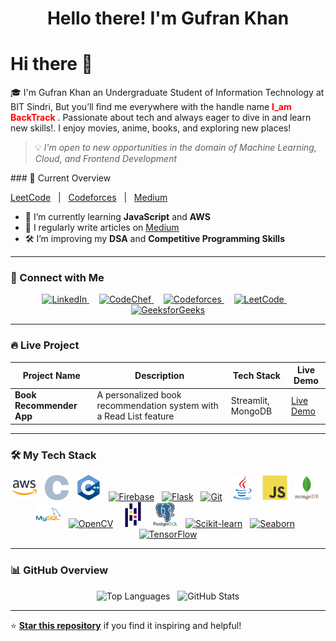 <h1 align="center"> Hello there! I'm Gufran Khan</h1>
 
<p align="center"> 
 <h1> Hi there 👋 </h1>
🎓 I'm Gufran Khan  an Undergraduate Student of Information Technology at BIT Sindri,
 But you’ll find me everywhere with the handle name <b style="color:red">I_am BackTrack</b> . 
 Passionate about tech and always eager to dive in and learn new skills!.
I enjoy  movies,  anime,  books, and  exploring new places!


> 💡 *I'm open to new opportunities in the domain of Machine Learning, Cloud, and Frontend Development*


</p>
### 🚀 Current Overview

[LeetCode](https://leetcode.com/u/gufrankhan/) &nbsp; | &nbsp; [Codeforces](https://codeforces.com/profile/i_am_backtrack) &nbsp; | &nbsp; [Medium](https://medium.com/@gufrankhankab123)

- 🌱 I’m currently learning **JavaScript** and **AWS**
- 📝 I regularly write articles on [Medium](https://medium.com/@gufrankhankab123)
- 🛠️ I’m improving my **DSA** and **Competitive Programming Skills**

---

### 🤝 Connect with Me

<p align="center">
  <a href="https://www.linkedin.com/in/gufran-khan-1ba346292/" target="_blank">
    <img src="https://cdn.jsdelivr.net/gh/devicons/devicon/icons/linkedin/linkedin-original.svg" alt="LinkedIn" height="30" width="40"/>
  </a>&nbsp;&nbsp;&nbsp;
  <a href="https://www.codechef.com/users/codewithgufran" target="_blank">
    <img src="https://cdn.codechef.com/sites/all/themes/abessive/cc-logo.svg" alt="CodeChef" height="30" width="40"/>
  </a>&nbsp;&nbsp;&nbsp;

  <a href="https://codeforces.com/profile/i_am_backtrack" target="_blank">
    <img src="https://sta.codeforces.com/s/20457/images/codeforces-logo-with-telegram.png" alt="Codeforces" height="30" width="40"/>
  </a>&nbsp;&nbsp;&nbsp;

  <a href="https://leetcode.com/u/gufrankhan/" target="_blank">
    <img src="https://upload.wikimedia.org/wikipedia/commons/1/19/LeetCode_logo_black.png" alt="LeetCode" height="30" width="40"/>
  </a>&nbsp;&nbsp;&nbsp;

  <a href="https://www.geeksforgeeks.org/user/kakababawa0p92/" target="_blank">
    <img src="https://upload.wikimedia.org/wikipedia/commons/4/43/GeeksforGeeks.svg" alt="GeeksforGeeks" height="30" width="40"/>
  </a>
</p>

---

### 🔥 Live Project

| Project Name             | Description                                                        | Tech Stack            | Live Demo |
|--------------------------|--------------------------------------------------------------------|------------------------|-----------|
| **Book Recommender App** | A personalized book recommendation system with a Read List feature | Streamlit, MongoDB     | [Live Demo](https://bookrecommendersystem-hkrgvy42xwtruiw9siq5b9.streamlit.app/) |

---

### 🛠️ My Tech Stack

<p align="center">
  <a href="https://aws.amazon.com" target="_blank"><img src="https://raw.githubusercontent.com/devicons/devicon/master/icons/amazonwebservices/amazonwebservices-original-wordmark.svg" alt="AWS" width="40" height="40"/></a>&nbsp;&nbsp;
  <a href="https://www.cprogramming.com/" target="_blank"><img src="https://raw.githubusercontent.com/devicons/devicon/master/icons/c/c-original.svg" alt="C" width="40" height="40"/></a>&nbsp;&nbsp;
  <a href="https://www.w3schools.com/cpp/" target="_blank"><img src="https://raw.githubusercontent.com/devicons/devicon/master/icons/cplusplus/cplusplus-original.svg" alt="C++" width="40" height="40"/></a>&nbsp;&nbsp;
  <a href="https://firebase.google.com/" target="_blank"><img src="https://www.vectorlogo.zone/logos/firebase/firebase-icon.svg" alt="Firebase" width="40" height="40"/></a>&nbsp;&nbsp;
  <a href="https://flask.palletsprojects.com/" target="_blank"><img src="https://www.vectorlogo.zone/logos/palletsprojects_flask/palletsprojects_flask-icon.svg" alt="Flask" width="40" height="40"/></a>&nbsp;&nbsp;
  <a href="https://git-scm.com/" target="_blank"><img src="https://www.vectorlogo.zone/logos/git-scm/git-scm-icon.svg" alt="Git" width="40" height="40"/></a>&nbsp;&nbsp;
  <a href="https://www.java.com" target="_blank"><img src="https://raw.githubusercontent.com/devicons/devicon/master/icons/java/java-original.svg" alt="Java" width="40" height="40"/></a>&nbsp;&nbsp;
  <a href="https://developer.mozilla.org/en-US/docs/Web/JavaScript" target="_blank"><img src="https://raw.githubusercontent.com/devicons/devicon/master/icons/javascript/javascript-original.svg" alt="JavaScript" width="40" height="40"/></a>&nbsp;&nbsp;
  <a href="https://www.mongodb.com/" target="_blank"><img src="https://raw.githubusercontent.com/devicons/devicon/master/icons/mongodb/mongodb-original-wordmark.svg" alt="MongoDB" width="40" height="40"/></a>&nbsp;&nbsp;
  <a href="https://www.mysql.com/" target="_blank"><img src="https://raw.githubusercontent.com/devicons/devicon/master/icons/mysql/mysql-original-wordmark.svg" alt="MySQL" width="40" height="40"/></a>&nbsp;&nbsp;
  <a href="https://opencv.org/" target="_blank"><img src="https://www.vectorlogo.zone/logos/opencv/opencv-icon.svg" alt="OpenCV" width="40" height="40"/></a>&nbsp;&nbsp;
  <a href="https://pandas.pydata.org/" target="_blank"><img src="https://raw.githubusercontent.com/devicons/devicon/master/icons/pandas/pandas-original.svg" alt="Pandas" width="40" height="40"/></a>&nbsp;&nbsp;
  <a href="https://www.postgresql.org" target="_blank"><img src="https://raw.githubusercontent.com/devicons/devicon/master/icons/postgresql/postgresql-original-wordmark.svg" alt="PostgreSQL" width="40" height="40"/></a>&nbsp;&nbsp;
  <a href="https://scikit-learn.org/" target="_blank"><img src="https://upload.wikimedia.org/wikipedia/commons/0/05/Scikit_learn_logo_small.svg" alt="Scikit-learn" width="40" height="40"/></a>&nbsp;&nbsp;
  <a href="https://seaborn.pydata.org/" target="_blank"><img src="https://seaborn.pydata.org/_images/logo-mark-lightbg.svg" alt="Seaborn" width="40" height="40"/></a>&nbsp;&nbsp;
  <a href="https://www.tensorflow.org" target="_blank"><img src="https://www.vectorlogo.zone/logos/tensorflow/tensorflow-icon.svg" alt="TensorFlow" width="40" height="40"/></a>
</p>

---

### 📊 GitHub Overview

<p align="center">
  <img src="https://github-readme-stats.vercel.app/api/top-langs?username=igufrankhan&show_icons=true&locale=en&layout=compact" alt="Top Languages" />&nbsp;&nbsp;
  <img src="https://github-readme-stats.vercel.app/api?username=igufrankhan&show_icons=true&locale=en" alt="GitHub Stats" />
</p>

---

⭐️ **[Star this repository](https://github.com/iGufrankhan/iGufrankhan)** if you find it inspiring and helpful!

